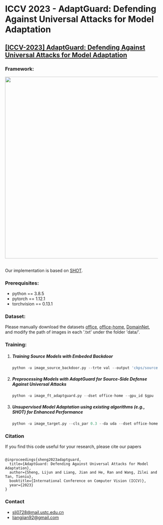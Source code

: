 # ICCV 2023 - AdaptGuard: Defending Against Universal Attacks for Model Adaptation

## [**[ICCV-2023] AdaptGuard: Defending Against Universal Attacks for Model Adaptation**](https://arxiv.org/abs/2303.10594)

### Framework:  

<img src="figs/framework.png" width="600"/>

<br/>
<br/>

Our implementation is based on [SHOT](https://github.com/tim-learn/SHOT).

### Prerequisites:
- python == 3.8.5
- pytorch == 1.12.1
- torchvision == 0.13.1

### Dataset:
Please manually download the datasets [office](https://drive.google.com/file/d/0B4IapRTv9pJ1WGZVd1VDMmhwdlE/view), [office-home](https://drive.google.com/file/d/0B81rNlvomiwed0V1YUxQdC1uOTg/view), [DomainNet](https://ai.bu.edu/M3SDA/), and modify the path of images in each '.txt' under the folder 'data/'.

### Training:
1. ##### Training Source Models with Embeded Backdoor
	```python
	python -u image_source_backdoor.py --trte val --output 'ckps/source/' --da uda --gpu_id 0 --dset office-home --max_epoch 50 --s 0 --seed 2020 --backdoor 'Blended'
	```
   
2. ##### Preprocessing Models with AdaptGuard for Source-Side Defense Against Universal Attacks
    ```python
    python -u image_ft_adaptguard.py --dset office-home --gpu_id $gpu  --da uda --s 0 --t 1 --kd_max_epoch 50 --output_src 'ckps/source/' --output 'ckps/source_adaptguard/' --seed 2020 --backdoor 'Blended'
	```
	
3. ##### Unsupervised Model Adaptation using existing algorithms (e.g., SHOT) for Enhanced Performance
	```python
	python -u image_target.py --cls_par 0.3 --da uda --dset office-home --gpu_id $gpu --s 0 --t 1 --output_src 'ckps/source_adaptguard/' --output 'ckps/target_adaptguard/' --seed 2020 --backdoor 'Blended'
	```
   
### Citation
If you find this code useful for your research, please cite our papers

```

@inproceedings{sheng2023adaptguard,
  title={AdaptGuard: Defending Against Universal Attacks for Model Adaptation},
  author={Sheng, Lijun and Liang, Jian and He, Ran and Wang, Zilei and Tan, Tieniu},
  booktitle={International Conference on Computer Vision (ICCV)}, 
  year={2023}
}

```

### Contact
- [slj0728@mail.ustc.edu.cn](mailto:slj0728@mail.ustc.edu.cn)
- [liangjian92@gmail.com](mailto:liangjian92@gmail.com)


